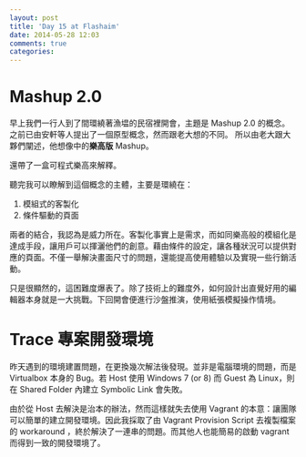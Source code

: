 ```yaml
---
layout: post
title: 'Day 15 at Flashaim'
date: 2014-05-28 12:03
comments: true
categories: 
---
```

# Mashup 2.0 

早上我們一行人到了間環繞著漁塭的民宿裡開會，主題是 Mashup 2.0 的概念。
之前已由安軒等人提出了一個原型概念，然而跟老大想的不同。
所以由老大跟大夥們闡述，他想像中的**樂高版** Mashup。

還帶了一盒可程式樂高來解釋。

聽完我可以瞭解到這個概念的主體，主要是環繞在：
1. 模組式的客製化
1. 條件驅動的頁面

兩者的結合，我認為是威力所在。客製化事實上是需求，而如同樂高般的模組化是達成手段，讓用戶可以揮灑他們的創意。藉由條件的設定，讓各種狀況可以提供對應的頁面。不僅一舉解決畫面尺寸的問題，還能提高使用體驗以及實現一些行銷活動。

只是很顯然的，這困難度爆表了。除了技術上的難度外，如何設計出直覺好用的編輯器本身就是一大挑戰。下回開會便進行沙盤推演，使用紙張模擬操作情境。

# Trace 專案開發環境

昨天遇到的環境建置問題，在更換幾次解法後發現。並非是電腦環境的問題，而是 Virtualbox 本身的 Bug。若 Host 使用 Windows 7 (or 8) 而 Guest 為 Linux，則在 Shared Folder 內建立 Symbolic Link 會失敗。

由於從 Host 去解決是治本的辦法，然而這樣就失去使用 Vagrant 的本意：讓團隊可以簡單的建立開發環境。因此我採取了由 Vagrant Provision Script 去複製檔案的 workaround ，終於解決了一連串的問題。而其他人也能簡易的啟動 vagrant 而得到一致的開發環境了。

